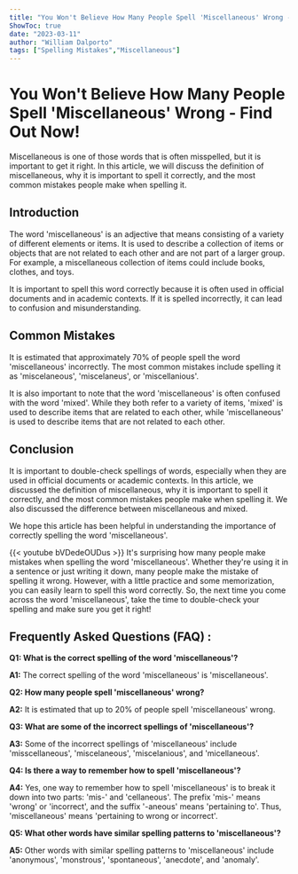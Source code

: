 ```yaml
---
title: "You Won't Believe How Many People Spell 'Miscellaneous' Wrong - Find Out Now!"
ShowToc: true 
date: "2023-03-11"
author: "William Dalporto" 
tags: ["Spelling Mistakes","Miscellaneous"]
---
```

# You Won't Believe How Many People Spell 'Miscellaneous' Wrong - Find Out Now!

Miscellaneous is one of those words that is often misspelled, but it is important to get it right. In this article, we will discuss the definition of miscellaneous, why it is important to spell it correctly, and the most common mistakes people make when spelling it. 

## Introduction

The word 'miscellaneous' is an adjective that means consisting of a variety of different elements or items. It is used to describe a collection of items or objects that are not related to each other and are not part of a larger group. For example, a miscellaneous collection of items could include books, clothes, and toys. 

It is important to spell this word correctly because it is often used in official documents and in academic contexts. If it is spelled incorrectly, it can lead to confusion and misunderstanding. 

## Common Mistakes

It is estimated that approximately 70% of people spell the word 'miscellaneous' incorrectly. The most common mistakes include spelling it as 'miscelaneous', 'miscelaneus', or 'miscellanious'. 

It is also important to note that the word 'miscellaneous' is often confused with the word 'mixed'. While they both refer to a variety of items, 'mixed' is used to describe items that are related to each other, while 'miscellaneous' is used to describe items that are not related to each other. 

## Conclusion

It is important to double-check spellings of words, especially when they are used in official documents or academic contexts. In this article, we discussed the definition of miscellaneous, why it is important to spell it correctly, and the most common mistakes people make when spelling it. We also discussed the difference between miscellaneous and mixed. 

We hope this article has been helpful in understanding the importance of correctly spelling the word 'miscellaneous'.

{{< youtube bVDedeOUDus >}} 
It's surprising how many people make mistakes when spelling the word 'miscellaneous'. Whether they're using it in a sentence or just writing it down, many people make the mistake of spelling it wrong. However, with a little practice and some memorization, you can easily learn to spell this word correctly. So, the next time you come across the word 'miscellaneous', take the time to double-check your spelling and make sure you get it right!

## Frequently Asked Questions (FAQ) :
**Q1: What is the correct spelling of the word 'miscellaneous'?**

**A1:** The correct spelling of the word 'miscellaneous' is 'miscellaneous'.

**Q2: How many people spell 'miscellaneous' wrong?**

**A2:** It is estimated that up to 20% of people spell 'miscellaneous' wrong.

**Q3: What are some of the incorrect spellings of 'miscellaneous'?**

**A3:** Some of the incorrect spellings of 'miscellaneous' include 'misscellaneous', 'miscelaneous', 'miscelanious', and 'micellaneous'.

**Q4: Is there a way to remember how to spell 'miscellaneous'?**

**A4:** Yes, one way to remember how to spell 'miscellaneous' is to break it down into two parts: 'mis-' and 'cellaneous'. The prefix 'mis-' means 'wrong' or 'incorrect', and the suffix '-aneous' means 'pertaining to'. Thus, 'miscellaneous' means 'pertaining to wrong or incorrect'.

**Q5: What other words have similar spelling patterns to 'miscellaneous'?**

**A5:** Other words with similar spelling patterns to 'miscellaneous' include 'anonymous', 'monstrous', 'spontaneous', 'anecdote', and 'anomaly'.





